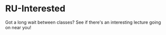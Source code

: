 # RU-Interested
Got a long wait between classes? See if there's an interesting lecture going on near you!
